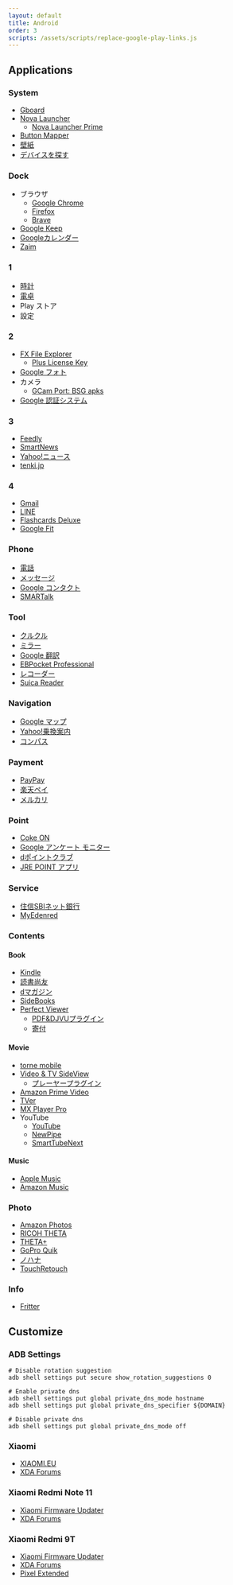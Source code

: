```yaml
---
layout: default
title: Android
order: 3
scripts: /assets/scripts/replace-google-play-links.js
---
```

## Applications

### System

- [Gboard](https://play.google.com/store/apps/details?id=com.google.android.inputmethod.latin)
- [Nova Launcher](https://play.google.com/store/apps/details?id=com.teslacoilsw.launcher)
  - [Nova Launcher Prime](https://play.google.com/store/apps/details?id=com.teslacoilsw.launcher.prime)
- [Button Mapper](https://play.google.com/store/apps/details?id=flar2.homebutton)
- [壁紙](https://play.google.com/store/apps/details?id=com.google.android.apps.wallpaper)
- [デバイスを探す](https://play.google.com/store/apps/details?id=com.google.android.apps.adm)

### Dock

- ブラウザ
  - [Google Chrome](https://play.google.com/store/apps/details?id=com.android.chrome)
  - [Firefox](https://play.google.com/store/apps/details?id=org.mozilla.firefox)
  - [Brave](https://play.google.com/store/apps/details?id=com.brave.browser)
- [Google Keep](https://play.google.com/store/apps/details?id=com.google.android.keep)
- [Googleカレンダー](https://play.google.com/store/apps/details?id=com.google.android.calendar)
- [Zaim](https://play.google.com/store/apps/details?id=net.zaim.android)

### 1

- [時計](https://play.google.com/store/apps/details?id=com.google.android.deskclock)
- [電卓](https://play.google.com/store/apps/details?id=com.google.android.calculator)
- Play ストア
- 設定

### 2

- [FX File Explorer](https://play.google.com/store/apps/details?id=nextapp.fx)
  - [Plus License Key](https://play.google.com/store/apps/details?id=nextapp.fx.rk)
- [Google フォト](https://play.google.com/store/apps/details?id=com.google.android.apps.photos)
- カメラ
  - [GCam Port: BSG apks](https://www.celsoazevedo.com/files/android/google-camera/dev-bsg/)
- [Google 認証システム](https://play.google.com/store/apps/details?id=com.google.android.apps.authenticator2)

### 3

- [Feedly](https://play.google.com/store/apps/details?id=com.devhd.feedly)
- [SmartNews](https://play.google.com/store/apps/details?id=jp.gocro.smartnews.android)
- [Yahoo!ニュース](https://play.google.com/store/apps/details?id=jp.co.yahoo.android.news)
- [tenki.jp](https://play.google.com/store/apps/details?id=jwa.or.jp.tenkijp3)

### 4

- [Gmail](https://play.google.com/store/apps/details?id=com.google.android.gm)
- [LINE](https://play.google.com/store/apps/details?id=jp.naver.line.android)
- [Flashcards Deluxe](https://play.google.com/store/apps/details?id=com.orangeorapple.flashcards)
- [Google Fit](https://play.google.com/store/apps/details?id=com.google.android.apps.fitness)

### Phone

- [電話](https://play.google.com/store/apps/details?id=com.google.android.dialer)
- [メッセージ](https://play.google.com/store/apps/details?id=com.google.android.apps.messaging)
- [Google コンタクト](https://play.google.com/store/apps/details?id=com.google.android.contacts)
- [SMARTalk](https://play.google.com/store/apps/details?id=jp.co.fusioncom.smartalk.android)

### Tool

- [クルクル](https://play.google.com/store/apps/details?id=com.arara.q)
- [ミラー](https://play.google.com/store/apps/details?id=com.darjjeelling.app.mirror)
- [Google 翻訳](https://play.google.com/store/apps/details?id=com.google.android.apps.translate)
- [EBPocket Professional](https://play.google.com/store/apps/details?id=info.ebstudio.ebpocket)
- [レコーダー](https://play.google.com/store/apps/details?id=com.google.android.apps.recorder)
- [Suica Reader](https://play.google.com/store/apps/details?id=yanzm.products.suicareader)

### Navigation

- [Google マップ](https://play.google.com/store/apps/details?id=com.google.android.apps.maps)
- [Yahoo!乗換案内](https://play.google.com/store/apps/details?id=jp.co.yahoo.android.apps.transit)
- [コンパス](https://play.google.com/store/apps/details?id=apps.r.compass)

### Payment

- [PayPay](https://play.google.com/store/apps/details?id=jp.ne.paypay.android.app)
- [楽天ペイ](https://play.google.com/store/apps/details?id=jp.co.rakuten.pay)
- [メルカリ](https://play.google.com/store/apps/details?id=com.kouzoh.mercari)

### Point

- [Coke ON](https://play.google.com/store/apps/details?id=com.coke.cokeon)
- [Google アンケート モニター](https://play.google.com/store/apps/details?id=com.google.android.apps.paidtasks)
- [dポイントクラブ](https://play.google.com/store/apps/details?id=com.nttdocomo.android.dpoint)
- [JRE POINT アプリ](https://play.google.com/store/apps/details?id=jp.co.jreast.jrepoint)

### Service

- [住信SBIネット銀行](https://play.google.com/store/apps/details?id=jp.co.netbk)
- [MyEdenred](https://play.google.com/store/apps/details?id=com.edenred.eq.myedenred)

### Contents

#### Book

- [Kindle](https://play.google.com/store/apps/details?id=com.amazon.kindle)
- [読書尚友](https://play.google.com/store/apps/details?id=info.ebstudio.bookviewer.pro)
- [dマガジン](https://play.google.com/store/apps/details?id=com.nttdocomo.dmagazine)
- [SideBooks](https://play.google.com/store/apps/details?id=jp.co.tokyo_ip.SideBooks)
- [Perfect Viewer](https://play.google.com/store/apps/details?id=com.rookiestudio.perfectviewer)
  - [PDF&DJVUプラグイン](https://play.google.com/store/apps/details?id=com.rookiestudio.perfectviewer.pdfplugin)
  - [寄付](https://play.google.com/store/apps/details?id=com.rookiestudio.perfectviewer.donate)

#### Movie

- [torne mobile](https://play.google.com/store/apps/details?id=com.playstation.tornemobile)
- [Video & TV SideView](https://play.google.com/store/apps/details?id=com.sony.tvsideview.phone)
  - [プレーヤープラグイン](https://play.google.com/store/apps/details?id=com.sony.tvsideview.dtcpplayer)
- [Amazon Prime Video](https://play.google.com/store/apps/details?id=com.amazon.avod.thirdpartyclient)
- [TVer](https://play.google.com/store/apps/details?id=jp.hamitv.hamiand1)
- [MX Player Pro](https://play.google.com/store/apps/details?id=com.mxtech.videoplayer.pro)
- YouTube
  - [YouTube](https://play.google.com/store/apps/details?id=com.google.android.youtube)
  - [NewPipe](https://newpipe.net/)
  - [SmartTubeNext](https://smartyoutubetv.github.io/)

#### Music

- [Apple Music](https://play.google.com/store/apps/details?id=com.apple.android.music)
- [Amazon Music](https://play.google.com/store/apps/details?id=com.amazon.mp3)

### Photo

- [Amazon Photos](https://play.google.com/store/apps/details?id=com.amazon.clouddrive.photos)
- [RICOH THETA](https://play.google.com/store/apps/details?id=com.theta360)
- [THETA+](https://play.google.com/store/apps/details?id=com.thetaplus)
- [GoPro Quik](https://play.google.com/store/apps/details?id=com.gopro.smarty)
- [ノハナ](https://play.google.com/store/apps/details?id=jp.co.nohana)
- [TouchRetouch](https://play.google.com/store/apps/details?id=com.advasoft.touchretouch)

### Info

- [Fritter](https://play.google.com/store/apps/details?id=com.jonjomckay.fritter)

## Customize

### ADB Settings

```console
# Disable rotation suggestion
adb shell settings put secure show_rotation_suggestions 0

# Enable private dns
adb shell settings put global private_dns_mode hostname
adb shell settings put global private_dns_specifier ${DOMAIN}

# Disable private dns
adb shell settings put global private_dns_mode off
```

### Xiaomi

- [XIAOMI.EU](https://xiaomi.eu/community/forums/miui-rom-releases.103/)
- [XDA Forums](https://forum.xda-developers.com/c/xiaomi.12005/)

### Xiaomi Redmi Note 11

- [Xiaomi Firmware Updater](https://xiaomifirmwareupdater.com/firmware/spes/)
- [XDA Forums](https://forum.xda-developers.com/f/redmi-note-11-spes-spesn.12617/)

### Xiaomi Redmi 9T

- [Xiaomi Firmware Updater](https://xiaomifirmwareupdater.com/firmware/lime/)
- [XDA Forums](https://forum.xda-developers.com/f/poco-m3-roms-kernels-recoveries-other-develop.11969/)
- [Pixel Extended](https://forum.xda-developers.com/t/rom-official-a12-pixel-extended-4-1-for-poco-m3-redmi-9t-redmi-9-power-redmi-note-9-4g-juice.4393915/)
